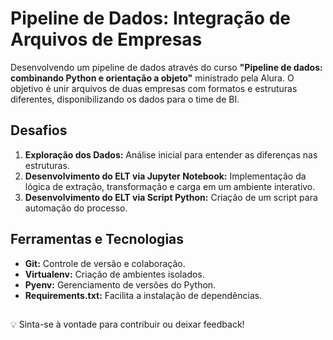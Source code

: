 # Pipeline de Dados: Integração de Arquivos de Empresas

Desenvolvendo um pipeline de dados através do curso **"Pipeline de dados: combinando Python e orientação a objeto"** ministrado pela Alura. O objetivo é unir arquivos de duas empresas com formatos e estruturas diferentes, disponibilizando os dados para o time de BI.

## Desafios
1. **Exploração dos Dados:** Análise inicial para entender as diferenças nas estruturas.
2. **Desenvolvimento do ELT via Jupyter Notebook:** Implementação da lógica de extração, transformação e carga em um ambiente interativo.
3. **Desenvolvimento do ELT via Script Python:** Criação de um script para automação do processo.

## Ferramentas e Tecnologias
- **Git:** Controle de versão e colaboração.
- **Virtualenv:** Criação de ambientes isolados.
- **Pyenv:** Gerenciamento de versões do Python.
- **Requirements.txt:** Facilita a instalação de dependências.

##
💡 Sinta-se à vontade para contribuir ou deixar feedback!